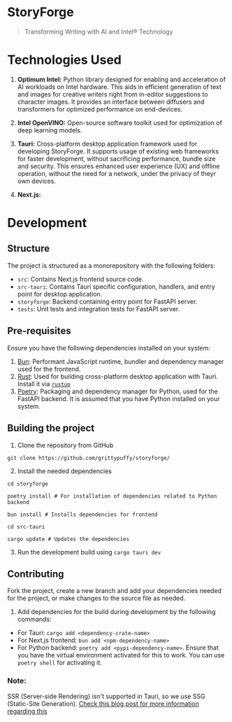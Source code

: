 # StoryForge

> Transforming Writing with AI and Intel® Technology

# Technologies Used

1. **Optimum Intel:**
    Python library designed for enabling and acceleration of AI workloads on Intel hardware. This aids in efficient generation of
    text and images for creative writers right from in-editor suggestions to character images. It provides an interface between
    diffusers and transformers for optimized performance on end-devices.

2. **Intel OpenVINO:**
    Open-source software toolkit used for optimization of deep learning models.

3. **Tauri:**
    Cross-platform desktop application framework used for developing StoryForge. It supports usage of existing web frameworks for faster development, without
    sacrificing performance, bundle size and security. This ensures enhanced user experience (UX) and offline operation, without the need for a network, under the privacy
    of theyr own devices.

4. **Next.js:**

# Development

## Structure

The project is structured as a monorepository with the following folders:

- `src`: Contains Next.js frontend source code.
- `src-tauri`: Contains Tauri specific configuration, handlers, and entry point for desktop application.
- `storyforge`: Backend containing entry point for FastAPI server.
- `tests`: Unit tests and integration tests for FastAPI server.

## Pre-requisites

Ensure you have the following dependencies installed on your system:

1. [Bun](https://bun.sh): Performant JavaScript runtime, bundler and dependency manager used for the frontend.
2. [Rust](https://www.rust-lang.org): Used for building cross-platform desktop application with Tauri. Install it via [`rustup`](https://www.rust-lang.org/learn/get-started)
3. [Poetry](https://python-poetry.org/): Packaging and dependency manager for Python, used for the FastAPI backend. It is assumed that you have Python installed on your system.

## Building the project

1. Clone the repository from GitHub

```shell
git clone https://github.com/grittypuffy/storyforge/
```

2. Install the needed dependencies

```shell
cd storyforge

poetry install # For installation of dependencies related to Python backend

bun install # Installs dependencies for frontend

cd src-tauri

cargo update # Updates the dependencies
```

3. Run the development build using `cargo tauri dev`

## Contributing

Fork the project, create a new branch and add your dependencies needed for the project, or make changes to the source file as needed.

1. Add dependencies for the build during development by the following commands:

- For Tauri: `cargo add <dependency-crate-name>`
- For Next.js frontend: `bun add <npm-dependency-name>`
- For Python backend: `poetry add <pypi-dependency-name>`. Ensure that you have the virtual environment activated for this to work. You can use `poetry shell` for activating it.

### **Note:**

SSR (Server-side Rendering) isn't supported in Tauri, so we use SSG (Static-Site Generation). [Check this blog post for more information regarding this](https://vercel.com/blog/nextjs-server-side-rendering-vs-static-generation)